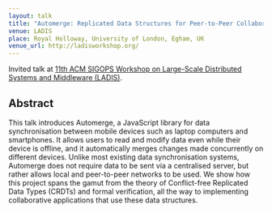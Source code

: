 ```yaml
---
layout: talk
title: "Automerge: Replicated Data Structures for Peer-to-Peer Collaboration"
venue: LADIS
place: Royal Holloway, University of London, Egham, UK
venue_url: http://ladisworkshop.org/
---
```


Invited talk at [11th ACM SIGOPS Workshop on Large-Scale Distributed Systems and Middleware
(LADIS)](http://ladisworkshop.org/).

Abstract
--------

This talk introduces Automerge, a JavaScript library for data synchronisation between mobile devices
such as laptop computers and smartphones. It allows users to read and modify data even while their
device is offline, and it automatically merges changes made concurrently on different devices.
Unlike most existing data synchronisation systems, Automerge does not require data to be sent via
a centralised server, but rather allows local and peer-to-peer networks to be used. We show how this
project spans the gamut from the theory of Conflict-free Replicated Data Types (CRDTs) and formal
verification, all the way to implementing collaborative applications that use these data structures.
